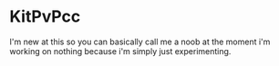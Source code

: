 KitPvPcc
========
I'm new at this so you can basically call me a noob
at the moment i'm working on nothing because i'm simply
just experimenting.

